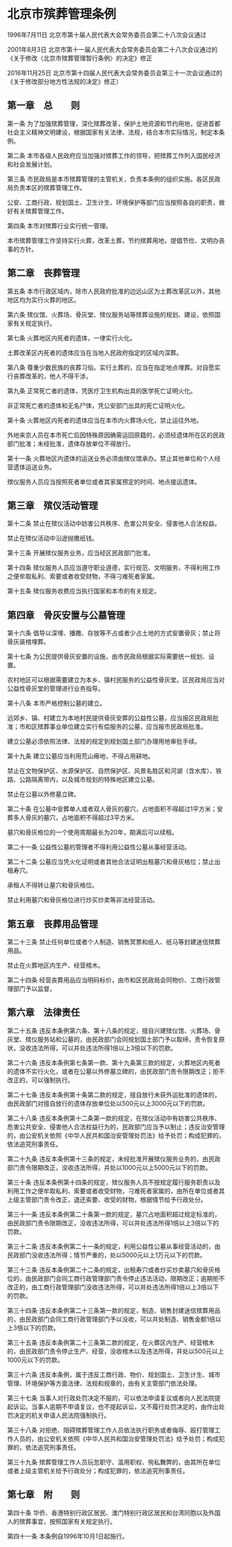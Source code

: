 # 北京市殡葬管理条例

1996年7月11日 北京市第十届人民代表大会常务委员会第二十八次会议通过

2001年8月3日 北京市第十一届人民代表大会常务委员会第二十八次会议通过的《关于修改〈北京市殡葬管理暂行条例〉的决定》修正

2016年11月25日 北京市第十四届人民代表大会常务委员会第三十一次会议通过的《关于修改部分地方性法规的决定》修正）

<!-- INFO END -->

## 第一章　总　　则

第一条 为了加强殡葬管理，深化殡葬改革，保护土地资源和节约用地，促进首都社会主义精神文明建设，根据国家有关法律、法规，结合本市实际情况，制定本条例。

第二条 本市各级人民政府应当加强对殡葬工作的领导，把殡葬工作列入国民经济和社会发展计划。

第三条 市民政局是本市殡葬管理的主管机关，负责本条例的组织实施。各区民政局负责本区的殡葬管理工作。

公安、工商行政、规划国土、卫生计生、环境保护等部门应当按照各自的职责，做好有关殡葬管理工作。

第四条 本市对殡葬行业实行统一管理。

本市殡葬管理工作坚持实行火葬，改革土葬，节约殡葬用地，提倡节俭、文明办丧事的方针。

## 第二章　丧葬管理

第五条 本市行政区域内，除市人民政府批准的边远山区为土葬改革区以外，其他地区均为实行火葬的地区。

第六条 殡仪馆、火葬场、骨灰堂、殡仪服务站等殡葬设施的规划、建设，依照国家有关规定执行。

第七条 火葬地区内死者的遗体，一律实行火化。

土葬改革区内死者的遗体应当在当地人民政府指定的区域内深葬。

第八条 尊重少数民族的丧葬习俗。实行土葬的，应当在指定地点埋葬。对自愿实行丧葬改革的，他人不得干涉。

第九条 正常死亡者的遗体，凭医疗卫生机构出具的医学死亡证明火化。

非正常死亡者的遗体和无名尸体，凭公安部门出具的死亡证明火化。

第十条 火葬地区内死者的遗体应当在本市内火葬场火化，禁止运往外地。

外地来京人员在本市死亡后因特殊原因确需运回原籍的，必须经遗体所在区的民政部门批准；未经批准，遗体存放单位不得放行。

第十一条 火葬地区内遗体的运送业务必须由殡仪馆承办。禁止其他单位和个人经营遗体运送业务。

殡仪服务人员应当按照死者单位或者其家属预定的时间、地点接运遗体。

## 第三章　殡仪活动管理

第十二条 禁止在殡仪活动中妨害公共秩序、危害公共安全、侵害他人合法权益。

禁止在殡仪活动中沿途抛撒纸钱。

第十三条 开展殡仪服务业务，应当经区民政部门批准。

第十四条 殡仪服务人员应当遵守职业道德，实行规范、文明服务，不得利用工作之便牟取私利、索要或者收受财物，不得刁难死者家属。

第十五条 殡仪服务收费应当执行国家和本市的有关规定。

## 第四章　骨灰安置与公墓管理

第十六条 倡导以深埋、播撒、存放等不占或者少占土地的方式安置骨灰；禁止将骨灰装棺埋葬。

第十七条 为公民提供骨灰安置的设施，由市民政局根据实际需要统一规划、设置。

农村地区可以根据需要建立为本乡、镇村民服务的公益性骨灰堂。区民政局应当对公益性骨灰堂的管理进行业务指导。

第十八条 本市严格控制公墓的建立。

远郊乡、镇、村建立为本地村民提供骨灰安葬的公益性公墓，应当报区民政局批准；市和区殡葬事业单位建立实行有偿服务的公墓，应当报市民政局批准。

建立公墓必须依照法律、法规的规定到规划国土部门办理用地审批手续。

第十九条 建立公墓应当利用荒山瘠地，不得占用耕地。

禁止在文物保护区、水源保护区、自然保护区、风景名胜区和河湖（含水库）、铁路、公路隔离带内，以及城市规划的特殊地区建立公墓。

禁止在公墓以外修墓立碑。

第二十条 在公墓中安葬单人或者双人骨灰的墓穴，占地面积不得超过1平方米；安葬多人骨灰的墓穴，占地面积不得超过3平方米。

墓穴和骨灰格位的一个使用周期最长为20年，期满后可以续租。

第二十一条 公益性公墓的管理者不得利用公益性公墓从事经营活动。

第二十二条 公墓应当凭火化证明或者其他合法证明出租墓穴和骨灰格位；禁止出租寿穴。

承租人不得转让墓穴和骨灰格位。

禁止利用墓穴和骨灰格位进行炒买炒卖等非法经营活动。

## 第五章　丧葬用品管理

第二十三条 禁止任何单位或者个人制造、销售冥票和纸人、纸马等封建迷信殡葬用品。

禁止在火葬地区内生产、经营棺木。

第二十四条 经营丧葬用品应当明码标价，由市和区民政局会同物价、工商行政管理部门予以监督。

## 第六章　法律责任

第二十五条 违反本条例第六条、第十八条的规定，擅自兴建殡仪馆、火葬场、骨灰堂、殡仪服务站和公墓的，由民政部门会同规划国土部门予以取缔，责令恢复原状，没收违法所得，可以并处违法所得1倍以上3倍以下的罚款。

第二十六条 违反本条例第七条第一款、第十九条第三款的规定，火葬地区内死者的遗体不实行火化，或者在公墓以外修墓立碑的，由民政部门责令限期改正；拒不改正的，可以强制执行。

第二十七条 违反本条例第十条第二款的规定，擅自放行未获外运批准的遗体的，由民政部门对擅自放行的遗体存放单位处以500元以上3000元以下的罚款。

第二十八条 违反本条例第十二条第一款的规定，在殡仪活动中有妨害公共秩序、危害公共安全、侵害他人合法权益行为的，民政部门应当予以制止；违反治安管理的，由公安机关依照《中华人民共和国治安管理处罚法》给予处罚；构成犯罪的，依法追究刑事责任。

第二十九条 违反本条例第十三条的规定，未经批准开展殡仪服务业务的，由民政部门责令限期改正，没收违法所得，并处以1000元以上5000元以下的罚款。

第三十条 违反本条例第十四条的规定，殡仪服务人员不按规定履行服务职责以及利用工作之便牟取私利、索要或者收受财物，刁难死者家属的，由所在单位或者其上级主管部门责令改正，退还索要、收受的财物，根据情节给予行政处分。

第三十一条 违反本条例第二十条第一款的规定，墓穴占地面积超过规定标准的，由民政部门责令限期改正，没收违法所得，可以并处违法所得1倍以上3倍以下的罚款。

第三十二条 违反本条例第二十一条的规定，利用公益性公墓从事经营活动的，由民政部门没收违法所得；情节严重的，处以5000元以上1万元以下的罚款。

第三十三条 违反本条例第二十二条的规定，出租寿穴或者炒买炒卖墓穴和骨灰格位的，由民政部门会同工商行政管理部门责令停止违法活动，限期改正；逾期拒不改正的，由工商行政管理部门没收违法所得，可以并处违法所得1倍以上3倍以下的罚款。

第三十四条 违反本条例第二十三条第一款的规定，制造、销售封建迷信殡葬用品的，由民政部门会同工商行政管理部门予以没收，可以并处制造、销售金额1倍以上3倍以下的罚款。

第三十五条 违反本条例第二十三条第二款的规定，在火葬区内生产、经营棺木的，由民政部门责令停止生产、经营，没收棺木以及违法所得，并处以500元以上1000元以下的罚款。

第三十六条 违反本条例，属于违反工商行政、物价、规划国土、卫生计生、城市管理、环境保护等方面法律、法规和规章的，由有关主管部门依法处理。

第三十七条 当事人对行政处罚决定不服的，可以依法申请复议或者向人民法院提起诉讼。当事人逾期不申请复议，也不提起诉讼，又不履行处罚决定的，由作出处罚决定的机关申请人民法院强制执行。

第三十八条 对拒绝、阻碍殡葬管理工作人员依法执行职务或者侮辱、殴打管理工作人员的，由公安机关依照《中华人民共和国治安管理处罚法》给予处罚；构成犯罪的，依法追究刑事责任。

第三十九条 殡葬管理工作人员玩忽职守、滥用职权、徇私舞弊的，由其所在单位或者上级主管机关给予行政处分；构成犯罪的，依法追究刑事责任。

## 第七章　附　　则

第四十条 华侨、香港特别行政区居民、澳门特别行政区居民和台湾同胞以及外国人的殡葬事宜，按照国家有关规定执行。

第四十一条 本条例自1996年10月1日起施行。

